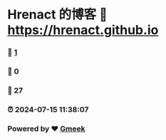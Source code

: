 # Hrenact 的博客 :link: https://hrenact.github.io 
### :page_facing_up: [1](https://hrenact.github.io/tag.html) 
### :speech_balloon: 0 
### :hibiscus: 27 
### :alarm_clock: 2024-07-15 11:38:07 
### Powered by :heart: [Gmeek](https://github.com/Meekdai/Gmeek)
